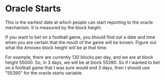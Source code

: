 Oracle Starts
===========

This is the earliest date at which people can start reporting to the oracle mechanism. It is measured by the block height.

If you want to bet on a football game, you should find out a date and time when you are certain that the result of the game will be known. Figure out what the Amoveo block height will be at that time.

For example, there are currently 130 blocks per day, and we are at block height 55000. So, in 3 days, we will be at block 55390.
So if I wanted to bet on a football game that I was sure would end 3 days, then I should use "55390" for the oracle starts variable.